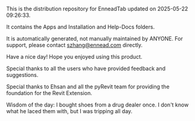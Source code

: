 This is the distribution repository for EnneadTab updated on 2025-05-22 09:26:33.

It contains the Apps and Installation and Help-Docs folders.

It is automatically generated, not manually maintained by ANYONE.
For support, please contact szhang@ennead.com directly.

Have a nice day! Hope you enjoyed using this product.

Special thanks to all the users who have provided feedback and suggestions.

Special thanks to Ehsan and all the pyRevit team for providing the foundation for the Revit Extension.



Wisdom of the day:
I bought shoes from a drug dealer once. I don't know what he laced them with, but I was tripping all day.
